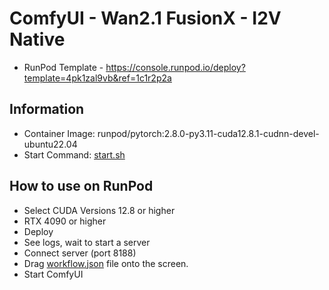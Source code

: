 # ComfyUI - Wan2.1 FusionX - I2V Native

- RunPod Template - <https://console.runpod.io/deploy?template=4pk1zal9vb&ref=1c1r2p2a>

## Information

- Container Image: runpod/pytorch:2.8.0-py3.11-cuda12.8.1-cudnn-devel-ubuntu22.04
- Start Command: [start.sh](./start.sh)

## How to use on RunPod

- Select CUDA Versions 12.8 or higher
- RTX 4090 or higher
- Deploy
- See logs, wait to start a server
- Connect server (port 8188)
- Drag [workflow.json](./workflow.json) file onto the screen.
- Start ComfyUI
